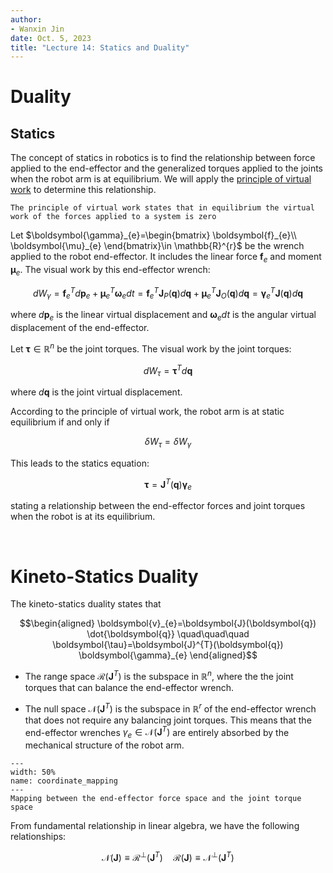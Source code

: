 ```yaml
---
author:
- Wanxin Jin
date: Oct. 5, 2023
title: "Lecture 14: Statics and Duality"
---
```


# Duality

## Statics

The concept of statics in robotics is to find the relationship between  force
applied to the end-effector and the generalized torques applied to the
joints when the robot arm is at equilibrium.  We will apply the [principle of
virtual work](https://en.wikipedia.org/wiki/Virtual_work#:~:text=The%20principle%20of%20virtual%20work%20states%20that%20in%20equilibrium%20the,the%20reaction%2C%20or%20constraint%20forces.) to determine this relationship.

```{admonition} The principle of virtual work
The principle of virtual work states that in equilibrium the virtual work of the forces applied to a system is zero
```


Let $\boldsymbol{\gamma}_{e}=\begin{bmatrix}
\boldsymbol{f}_{e}\\
\boldsymbol{\mu}_{e}
\end{bmatrix}\in \mathbb{R}^{r}$ be the wrench applied to the robot 
 end-effector. It includes the linear force $\boldsymbol{f}_{e}$ and moment
$\boldsymbol{\mu}_{e}$. The visual work by this end-effector wrench:

$$d W_{\gamma}=\boldsymbol{f}_{e}^{T} d \boldsymbol{p}_{e}+\boldsymbol{\mu}_{e}^{T} \boldsymbol{\omega}_{e} d t =\boldsymbol{f}_{e}^{T} \boldsymbol{J}_{P}(\boldsymbol{q}) d \boldsymbol{q}+\boldsymbol{\mu}_{e}^{T} \boldsymbol{J}_{O}(\boldsymbol{q}) d \boldsymbol{q}  =\boldsymbol{\gamma}_{e}^{T} \boldsymbol{J}(\boldsymbol{q}) d \boldsymbol{q}$$

where $d \boldsymbol{p}_{e}$ is the linear virtual displacement and
$\boldsymbol{\omega}_{e} d t$ is the angular virtual displacement of the end-effector.




Let $\boldsymbol{\tau}\in\mathbb{R}^{n}$
be the joint torques. The visual work by the joint torques:

$$d W_{\tau}=\boldsymbol{\tau}^{T} d \boldsymbol{q}$$

where $d \boldsymbol{q}$ is  the  joint virtual displacement.



According to the principle of virtual work, the robot arm is at static
equilibrium if and only if

$$\delta W_{\tau}=\delta W_{\gamma}$$

This leads to the statics equation:

$$\boldsymbol{\tau}=\boldsymbol{J}^{T}(\boldsymbol{q}) \boldsymbol{\gamma}_{e}$$

stating a relationship between the end-effector forces and joint
torques when the robot is at its equilibrium.


</br>

# Kineto-Statics Duality

The kineto-statics duality states that

$$\begin{aligned}
    \boldsymbol{v}_{e}=\boldsymbol{J}(\boldsymbol{q}) \dot{\boldsymbol{q}} \quad\quad\quad 
    \boldsymbol{\tau}=\boldsymbol{J}^{T}(\boldsymbol{q}) \boldsymbol{\gamma}_{e}
\end{aligned}$$

-   The range space $\mathcal{R}\left(\boldsymbol{J}^{T}\right)$  is the subspace
     in $\mathbb{R}^{n}$, where the
    the joint torques that can balance the end-effector wrench.

-   The null space $\mathcal{N}\left(\boldsymbol{J}^{T}\right)$  is the subspace
     in $\mathbb{R}^{r}$ of
    the end-effector wrench that does not require any balancing joint
    torques. This means that the end-effector wrenches
$\gamma_{e} \in \mathcal{N}\left(\boldsymbol{J}^{T}\right)$ are entirely
absorbed by the mechanical structure of the robot arm. 



```{figure}  ./dual/operation_to_joint.jpg
---
width: 50%
name: coordinate_mapping
---
Mapping between the end-effector force space and the joint torque
space
```





From fundamental relationship in linear algebra, we have the following relationships: 

$$\mathcal{N}(\boldsymbol{J}) \equiv \mathcal{R}^{\perp}\left(\boldsymbol{J}^{T}\right) \quad \mathcal{R}(\boldsymbol{J}) \equiv \mathcal{N}^{\perp}\left(\boldsymbol{J}^{T}\right)$$

<!-- and then, once the  Jacobian is known, it is possible to
characterize completely differential kinematics and statics in terms of
the range and null spaces of the Jacobian and its transpose. -->




<!-- 
# Velocity and Force Transformation (Optional)


```{figure} ../lec11-12/diff_kinematics/coordinate_mapping.jpg
---
width: 70%
name: coordinate_mapping
---
Representation of linear and angular velocities in different
coordinate frames on the same rigid
body
```


The kineto-statics duality  can be useful to
find the transformation of velocities and forces between two
coordinate frames. Consider a reference coordinate frame
$O_{0}-x_{0} y_{0} z_{0}$ and a rigid body moving with respect to such a
frame. Then let $O_{1}-x_{1} y_{1} z_{1}$ and $O_{2}-x_{2} y_{2} z_{2}$
be two coordinate frames attached to the body. The relationships between
translational and rotational velocities of the two frames with respect
to the reference frame are given by

$$\begin{aligned}
\boldsymbol{\omega}_{2} & =\boldsymbol{\omega}_{1} \\
\dot{\boldsymbol{p}}_{2} & =\dot{\boldsymbol{p}}_{1}+\boldsymbol{\omega}_{1} \times \boldsymbol{r}_{12} .
\end{aligned}$$

The above relations can be compactly written as

$$\left[\begin{array}{c}
\dot{\boldsymbol{p}}_{2} \\
\boldsymbol{\omega}_{2}
\end{array}\right]=\left[\begin{array}{cc}
\boldsymbol{I} & -\boldsymbol{S}\left(\boldsymbol{r}_{12}\right) \\
\boldsymbol{O} & \boldsymbol{I}
\end{array}\right]\left[\begin{array}{c}
\dot{\boldsymbol{p}}_{1} \\
\boldsymbol{\omega}_{1}
\end{array}\right]$$

On the other hand, if vectors are referred to their own frames, it is

$$\left[\begin{array}{c}
\dot{\boldsymbol{p}}_{2}^{2} \\
\boldsymbol{\omega}_{2}^{2}
\end{array}\right]=\left[\begin{array}{cc}
\boldsymbol{R}_{1}^{2} & -\boldsymbol{R}_{1}^{2} \boldsymbol{S}\left(\boldsymbol{r}_{12}^{1}\right) \\
\boldsymbol{O} & \boldsymbol{R}_{1}^{2}
\end{array}\right]\left[\begin{array}{c}
\dot{\boldsymbol{p}}_{1}^{1} \\
\boldsymbol{\omega}_{1}^{1}
\end{array}\right]$$

giving the relationship of velocity transformation between two frames.
The above can be compactly written as

$$\boldsymbol{v}_{2}^{2}=\boldsymbol{J}_{1}^{2} \boldsymbol{v}_{1}^{1}$$

By virtue of the kineto-statics duality, the force transformation
between two frames is

$$\boldsymbol{\gamma}_{1}^{1}=\boldsymbol{J}_{1}^{2 T} \boldsymbol{\gamma}_{2}^{2}$$

Finally, notice that the above analysis is instantaneous in that, if a
coordinate frame varies with respect to the other, it is necessary to
recompute the Jacobian of the transformation through the computation of
the related rotation matrix of one frame with respect to the other. -->

